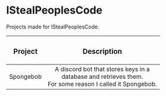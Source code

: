 # IStealPeoplesCode
Projects made for IStealPeoplesCode.

| <h3>Project</h3> | <h3>Description</h3> |
|:---:|:---:|
| Spongebob | A discord bot that stores keys in a <br>database and retrieves them. <br>For some reason I called it Spongebob. |